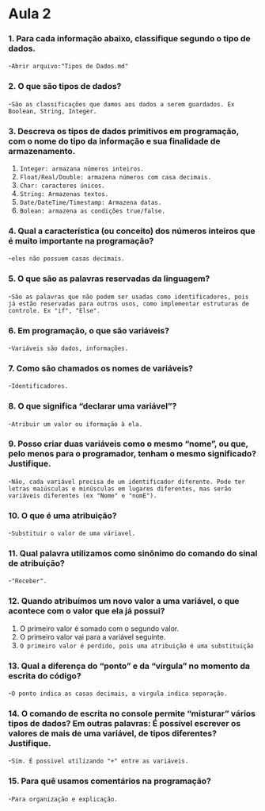 # Aula 2

### 1. Para cada informação abaixo, classifique segundo o tipo de dados.
-`Abrir arquivo:"Tipos de Dados.md"`

### 2. O que são tipos de dados?
-`São as classificações que damos aos dados a serem guardados. Ex Boolean, String, Integer.`

### 3. Descreva os tipos de dados primitivos em programação, com o nome do tipo da informação e sua finalidade de armazenamento.
1. `Integer: armazana números inteiros.`
1. `Float/Real/Double: armazena números com casa decimais.`
1. `Char: caracteres únicos.`
1. `String: Armazenas textos.`
1. `Date/DateTime/Timestamp: Armazena datas.`
1. `Bolean: armazena as condições true/false.`

### 4. Qual a característica (ou conceito) dos números inteiros que é muito importante na programação?
-`eles não possuem casas decimais.`

### 5. O que são as palavras reservadas da linguagem?
-`São as palavras que não podem ser usadas como identificadores, pois já estão reservadas para outros usos, como implementar estruturas de controle. Ex "if", "Else".`

### 6. Em programação, o que são variáveis?
-`Variáveis são dados, informações.`

### 7. Como são chamados os nomes de variáveis?
-`Identificadores.`

### 8. O que significa “declarar uma variável”?
-`Atribuir um valor ou iformação à ela.`

### 9. Posso criar duas variáveis como o mesmo “nome”, ou que, pelo menos para o programador, tenham o mesmo significado? Justifique.
-`Não, cada variável precisa de um identificador diferente. Pode ter letras maiúsculas e minúsculas em lugares diferentes, mas serão variáveis diferentes (ex "Nome" e "nomE").`

### 10. O que é uma atribuição?
-`Substituir o valor de uma váriavel.`

### 11. Qual palavra utilizamos como sinônimo do comando do sinal de atribuição?
-`"Receber".`

### 12. Quando atribuímos um novo valor a uma variável, o que acontece com o valor que ela já possui?
1. O primeiro valor é somado com o segundo valor.
1. O primeiro valor vai para a variável seguinte.
1. `O primeiro valor é perdido, pois uma atribuição é uma substituição`

### 13. Qual a diferença do “ponto” e da “vírgula” no momento da escrita do código?
-`O ponto indica as casas decimais, a virgula indica separação.`

### 14. O comando de escrita no console permite “misturar” vários tipos de dados? Em outras palavras: É possível escrever os valores de mais de uma variável, de tipos diferentes? Justifique.
-`Sim. É possivel utilizando "+" entre as variáveis.`

### 15. Para quê usamos comentários na programação?
-`Para organização e explicação.`
